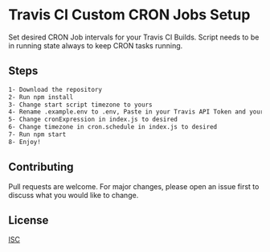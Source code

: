 
# Travis CI Custom CRON Jobs Setup

Set desired CRON Job intervals for your Travis CI Builds. Script needs to be in running state always to keep CRON tasks running.

## Steps


```bash
1- Download the repository
2- Run npm install
3- Change start script timezone to yours
4- Rename .example.env to .env, Paste in your Travis API Token and your active github repository on Travis slug in format <owner>%2F<repo>
5- Change cronExpression in index.js to desired
6- Change timezone in cron.schedule in index.js to desired
7- Run npm start
8- Enjoy!
```

## Contributing
Pull requests are welcome. For major changes, please open an issue first to discuss what you would like to change.

## License
[ISC](https://choosealicense.com/licenses/isc/)